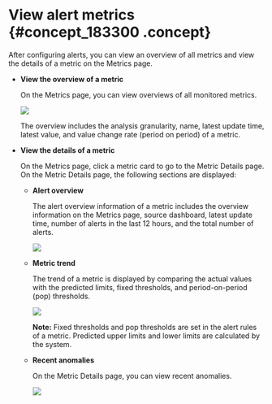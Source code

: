 # View alert metrics {#concept_183300 .concept}

After configuring alerts, you can view an overview of all metrics and view the details of a metric on the Metrics page.

-   **View the overview of a metric** 

    On the Metrics page, you can view overviews of all monitored metrics.

    ![](http://static-aliyun-doc.oss-cn-hangzhou.aliyuncs.com/assets/img/157088/156410593244307_en-US.png)

    The overview includes the analysis granularity, name, latest update time, latest value, and value change rate \(period on period\) of a metric.

-   **View the details of a metric** 

    On the Metrics page, click a metric card to go to the Metric Details page. On the Metric Details page, the following sections are displayed:

    -   **Alert overview** 

        The alert overview information of a metric includes the overview information on the Metrics page, source dashboard, latest update time, number of alerts in the last 12 hours, and the total number of alerts.

        ![](http://static-aliyun-doc.oss-cn-hangzhou.aliyuncs.com/assets/img/157088/156410593244308_en-US.png)

    -   **Metric trend** 

        The trend of a metric is displayed by comparing the actual values with the predicted limits, fixed thresholds, and period-on-period \(pop\) thresholds.

        ![](http://static-aliyun-doc.oss-cn-hangzhou.aliyuncs.com/assets/img/157088/156410593244309_en-US.png)

        **Note:** Fixed thresholds and pop thresholds are set in the alert rules of a metric. Predicted upper limits and lower limits are calculated by the system.

    -   **Recent anomalies** 

        On the Metric Details page, you can view recent anomalies.

        ![](http://static-aliyun-doc.oss-cn-hangzhou.aliyuncs.com/assets/img/157088/156410593244311_en-US.png)


